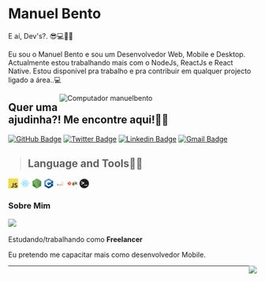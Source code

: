 # Manuel Bento

E aí, Dev's?. 😎💻👨‍💻

Eu sou o Manuel Bento e sou um Desenvolvedor Web, Mobile e Desktop.
Actualmente estou trabalhando mais com o NodeJs, ReactJs e React Native.
Estou disponível pra trabalho e pra contribuir em qualquer projecto ligado a área..💻

<img src="https://raw.githubusercontent.com/MicaelliMedeiros/micaellimedeiros/master/image/computer-illustration.png" min-width="400px" max-width="400px" width="400px" align="right" alt="Computador manuelbento">

## Quer uma ajudinha?! Me encontre aqui!🚀🚀
[![GitHub Badge](https://img.shields.io/badge/-mariovarela99-050342?style=flat-square&labelColor=050342&logo=github&logoColor=white&link=https://github.com/mariovarela99)](https://github.com/mariovarela99)
[![Twitter Badge](https://img.shields.io/badge/-@MrioVarela4-050342?style=flat-square&labelColor=050342&logo=twitter&logoColor=white&link=https://twitter.com/MrioVarela4)](https://twitter.com/MrioVarela4)
[![Linkedin Badge](https://img.shields.io/badge/-mariovarela99-050342?style=flat-square&logo=Linkedin&logoColor=white&link=https://www.linkedin.com/in/m%C3%A1rio-varela-0215321bb/)](https://www.linkedin.com/in/m%C3%A1rio-varela-0215321bb/) 
[![Gmail Badge](https://img.shields.io/badge/-marioteixeiravarela@gmail.com-050342?style=flat-square&logo=Gmail&logoColor=white&link=mailto:marioteixeiravarela@gmail.com)](mailto:marioteixeiravarela@gmail.com)

> ## Language and Tools🚀🚀
<code><img height="20" src="https://raw.githubusercontent.com/github/explore/80688e429a7d4ef2fca1e82350fe8e3517d3494d/topics/javascript/javascript.png"></code>
<code><img height="20" src="https://raw.githubusercontent.com/github/explore/80688e429a7d4ef2fca1e82350fe8e3517d3494d/topics/react/react.png"></code>
<code><img height="20" src="https://raw.githubusercontent.com/github/explore/80688e429a7d4ef2fca1e82350fe8e3517d3494d/topics/nodejs/nodejs.png"></code>
<code><img height="20" src="https://raw.githubusercontent.com/github/explore/80688e429a7d4ef2fca1e82350fe8e3517d3494d/topics/cpp/cpp.png"></code>
<code><img height="20" src="https://raw.githubusercontent.com/github/explore/80688e429a7d4ef2fca1e82350fe8e3517d3494d/topics/mysql/mysql.png"></code>
<code><img height="20" src="https://raw.githubusercontent.com/github/explore/80688e429a7d4ef2fca1e82350fe8e3517d3494d/topics/git/git.png"></code>
<code><img height="20" src="https://raw.githubusercontent.com/github/explore/80688e429a7d4ef2fca1e82350fe8e3517d3494d/topics/terminal/terminal.png"></code>

### Sobre Mim

<img src="https://img.shields.io/static/v1?label=Overview&message=SEUNOME&color=f8efd4&style=for-the-badge&logo=GitHub">

<p>
Estudando/trabalhando como <b>Freelancer</b><br/>

Eu pretendo me capacitar mais como desenvolvedor Mobile.
</p>
<img align='right' src="https://github-readme-stats.vercel.app/api?username=manuelbento19&show_icons=true&title_color=783c00&text_color=af552e&icon_color=783c00&bg_color=f8efd4&cache_seconds=2300">
<hr>



<!--
**manuelbento19/manuelbento19** is a ✨ _special_ ✨ repository because its `README.md` (this file) appears on your GitHub profile.

Here are some ideas to get you started:

- 🔭 I’m currently working on ...
- 🌱 I’m currently learning ...
- 👯 I’m looking to collaborate on ...
- 🤔 I’m looking for help with ...
- 💬 Ask me about ...
- 📫 How to reach me: ...
- 😄 Pronouns: ...
- ⚡ Fun fact: ...
-->
